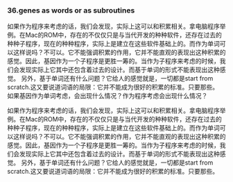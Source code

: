 ### 36.genes as words or as subroutines

如果作为程序来考虑的话，我们会发现，实际上这可以和积累相关。拿电脑程序举例。在Mac的ROM中，存在的不仅仅只是与当代开发的种种软件，还存在过去的种种子程序，现在的种种程序，实际上是建立在这些软件基础上的。而作为单词可以这样说吗？不可以。它不能强调积累的作用，它并不能直观的表现出这种积累的感觉。因此，基因作为一个子程序是更胜一筹的。当作为子程序来考虑的时候，我们会发现实际上它其中还包含着过去的设计。而基于单词的形式不能表现出这种感觉。
另外，基于单词还有什么问题？它给人的感觉就是，一切都是start from scratch.这又要说道词语的局限：它并不能成为很好的积累的标准。只要那些。
如果基因作为单词考虑，会出现什么情况？作为程序考虑会出现什么情况？

如果作为程序来考虑的话，我们会发现，实际上这可以和积累相关。拿电脑程序举例。在Mac的ROM中，存在的不仅仅只是与当代开发的种种软件，还存在过去的种种子程序，现在的种种程序，实际上是建立在这些软件基础上的。而作为单词可以这样说吗？不可以。它不能强调积累的作用，它并不能直观的表现出这种积累的感觉。因此，基因作为一个子程序是更胜一筹的。当作为子程序来考虑的时候，我们会发现实际上它其中还包含着过去的设计。而基于单词的形式不能表现出这种感觉。
另外，基于单词还有什么问题？它给人的感觉就是，一切都是start from scratch.这又要说道词语的局限：它并不能成为很好的积累的标准。只要那些。